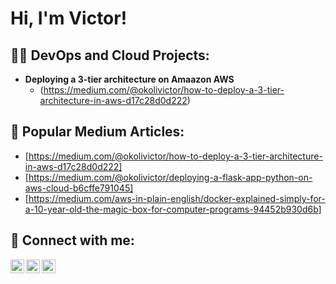 <h1>Hi, I'm Victor! 
<h2>👨‍💻 DevOps and Cloud Projects:</h2>

- <b>Deploying a 3-tier architecture on Amaazon AWS </b>
  - (https://medium.com/@okolivictor/how-to-deploy-a-3-tier-architecture-in-aws-d17c28d0d222)



<h2>📖 Popular Medium Articles: </h2>

- [https://medium.com/@okolivictor/how-to-deploy-a-3-tier-architecture-in-aws-d17c28d0d222]
- [https://medium.com/@okolivictor/deploying-a-flask-app-python-on-aws-cloud-b6cffe791045]
- [https://medium.com/aws-in-plain-english/docker-explained-simply-for-a-10-year-old-the-magic-box-for-computer-programs-94452b930d6b]
  

<h2> 🤳 Connect with me:</h2>

[<img align="left" alt="JoshMadakor | Twitter" width="22px" src="https://cdn.jsdelivr.net/npm/simple-icons@v3/icons/twitter.svg" />][twitter]
[<img align="left" alt="JoshMadakor | LinkedIn" width="22px" src="https://cdn.jsdelivr.net/npm/simple-icons@v3/icons/linkedin.svg" />][linkedin]
[<img align="left" alt="JoshMadakor | Instagram" width="22px" src="https://cdn.jsdelivr.net/npm/simple-icons@v3/icons/instagram.svg" />][instagram]

[twitter]: https://twitter.com/stillvicc
[instagram]: https://www.instagram.com/_victorokoli/
[linkedin]: https://linkedin.com/in/victor-okoli/

<!--
**vokoli10/vkoli10** is a ✨ _special_ ✨ repository because its `README.md` (this file) appears on your GitHub profile.

Here are some ideas to get you started:

- 🔭 I’m currently working on ...
- 🌱 I’m currently learning ...
- 👯 I’m looking to collaborate on ...
- 🤔 I’m looking for help with ...
- 💬 Ask me about ...
- 📫 How to reach me: ...
- 😄 Pronouns: ...
- ⚡ Fun fact: ...
-->
